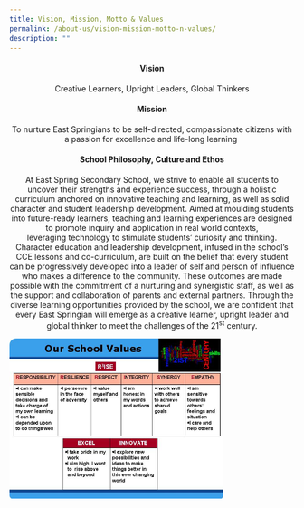 ```yaml
---
title: Vision, Mission, Motto & Values
permalink: /about-us/vision-mission-motto-n-values/
description: ""
---
```

<h4 style="text-align: center;"><strong>Vision</strong></h4>
<p style="text-align: center;">Creative Learners, Upright Leaders, Global Thinkers</p>
<h4 style="text-align: center;"><strong>Mission</strong></h4>
<p style="text-align: center;">To nurture East Springians to be self-directed, compassionate citizens with a passion for excellence and&nbsp;life-long learning&nbsp;</p>
<h4 style="text-align: center;"><strong>School Philosophy, Culture and Ethos</strong></h4>
<p style="text-align: center;">At East Spring Secondary School, we strive to enable all students to uncover their strengths and experience success, through a holistic curriculum&nbsp;anchored on innovative teaching and learning, as well as solid character and student leadership development. Aimed at moulding students into&nbsp;future-ready learners, teaching and learning experiences are designed to promote inquiry and application in real world contexts, leveraging&nbsp;technology to stimulate students&rsquo; curiosity and thinking. Character education and leadership development, infused in the school&rsquo;s CCE lessons&nbsp;and co-curriculum, are built on the belief that every student can be progressively developed into a leader of self and person of influence who&nbsp;makes a difference to the community. These outcomes are made possible with the commitment of a nurturing and synergistic staff, as well as the&nbsp;support and collaboration of parents and external partners. Through the diverse learning opportunities provided by the school, we are confident&nbsp;that every East Springian will emerge as a creative learner, upright leader and global thinker to meet the challenges of the 21<sup>st</sup>&nbsp;century.</p>
<img style="width: 75%;" src="/images/vmmv.jpg">